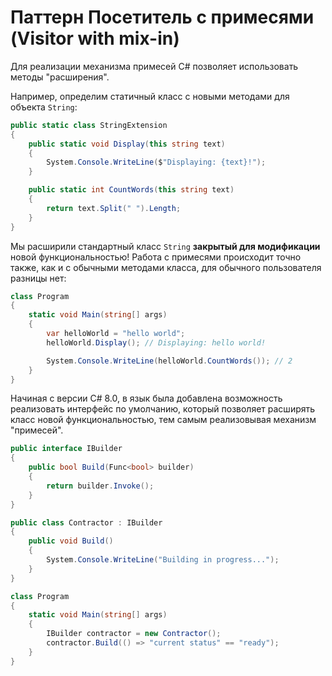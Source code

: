 # Паттерн Посетитель с примесями (Visitor with mix-in)

Для реализации механизма примесей C# позволяет использовать методы "расширения".

Например, определим статичный класс с новыми методами для объекта `String`:
~~~C#
public static class StringExtension
{
    public static void Display(this string text)
    {
        System.Console.WriteLine($"Displaying: {text}!");
    }

    public static int CountWords(this string text)
    {
        return text.Split(" ").Length;
    }
}
~~~

Мы расширили стандартный класс `String` **закрытый для модификации** новой функциональностью! Работа с примесями происходит точно также, как и с обычными методами класса, для обычного пользователя разницы нет:

~~~C#
class Program
{
    static void Main(string[] args)
    {
        var helloWorld = "hello world";
        helloWorld.Display(); // Displaying: hello world!

        System.Console.WriteLine(helloWorld.CountWords()); // 2
    }
}
~~~

Начиная с версии C# 8.0, в язык была добавлена возможность реализовать интерфейс по умолчанию, который позволяет расширять класс новой функциональностью, тем самым реализовывая механизм "примесей".

~~~C#
public interface IBuilder
{
    public bool Build(Func<bool> builder)
    {
        return builder.Invoke();
    }
}

public class Contractor : IBuilder
{
    public void Build()
    {
        System.Console.WriteLine("Building in progress...");
    }
}
~~~

~~~C#
class Program
{
    static void Main(string[] args)
    {
        IBuilder contractor = new Contractor();
        contractor.Build(() => "current status" == "ready");
    }
}
~~~